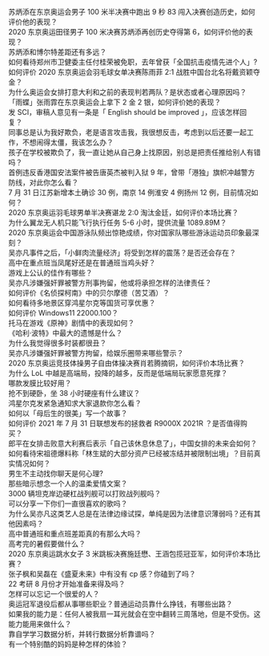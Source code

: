 苏炳添在东京奥运会男子 100 米半决赛中跑出 9 秒 83 闯入决赛创造历史，如何评价他的表现？  
2020 东京奥运田径男子 100 米决赛苏炳添再创历史夺得第 6，如何评价他的表现？  
苏炳添和博尔特差距还有多远？  
如何看待郑州市卫健委主任付桂荣被免职，去年曾获「全国抗击疫情先进个人」?  
如何评价 2020 东京奥运会羽毛球女单决赛陈雨菲 2:1 战胜中国台北名将戴资颖夺金？  
为什么奥运会女排打意大利和之前的表现判若两队？是状态或者心理原因吗？  
「雨蝶」张雨霏在东京奥运会上拿下 2 金 2 银，如何评价她的表现？  
发 SCI，审稿人意见有一条是「 English should be improved 」，应该怎样回复？  
同事总是认为我好欺负，老是语言攻击我，我很想反击，考虑到以后还要一起工作，不想闹得太僵，我该怎么办？  
孩子在学校被欺负了，我一直让她从自己身上找原因，别总是把责任推给别人有错吗？  
首例违反香港国安法案件被告唐英杰被判入狱 9 年，曾带「港独」旗帜冲越警方防线，对此你怎么看？  
7 月 31 日江苏新增本土确诊 30 例，南京 14 例淮安 4 例扬州 12 例，目前情况如何？  
2020 东京奥运羽毛球男单半决赛谌龙 2:0 淘汰金廷，如何评价本场比赛？  
为什么翼龙无人机只能飞行执行任务 5-6 小时，提供流量 1089.89M？  
2020 东京奥运会中国游泳队频出惊艳成绩，你对国家队哪些游泳运动员印象最深刻？  
吴亦凡事件之后，「小鲜肉流量经济」将受到怎样的震荡？是否还会存在？  
高中在重点班当凤尾好还是在普通班当鸡头好？  
游戏上公认的佳作有哪些？  
吴亦凡涉嫌强奸罪被警方刑事拘留，他或将承担怎样的法律责任？  
如何评价《名侦探柯南》中的贝尔摩德（苦艾酒）？  
如何看待多地景区穿鸿星尔克等国货可享优惠？  
如何评价 Windows11 22000.100？  
托马在游戏《原神》剧情中的表现如何？  
《哈利·波特》中最大的遗憾是什么？  
为什么我觉得很多时装都很丑？  
吴亦凡涉嫌强奸罪被警方拘留，给娱乐圈带来哪些警示？  
2020 东京奥运竞技体操男子自由体操决赛肖若腾摘铜，如何评价本场比赛？  
为什么 LoL 中越是高端局，投降的越多，反而是低端局玩家愿意死撑？  
哪款发膜比较好用？  
抢不到硬卧，坐 38 小时硬座有什么建议？  
鸿星尔克发紧急通知求大家退款你怎么看？  
如何以「母后生的很美」写一个故事？  
如何评价 2021 年 7 月 31 日联想发布的拯救者 R9000X 2021R ？是否值得购买？  
郎平在女排击败意大利赛后表示「自己该休息休息了」，中国女排的未来会如何？  
如何看待宋祖德爆料称「林生斌的大部分资产已经被冻结并被限制出境」？目前真实情况如何？  
男生不主动找你聊天是何心理?  
那些暗示想念一个人的温柔爱情文案？  
3000 辆坦克岸边硬杠战列舰可以打败战列舰吗？  
可以分享一下你们一直很喜欢的歌吗？  
为什么吴亦凡这类艺人总是在法律边缘试探，单纯是因为法律意识薄弱吗？还有其他因素吗？  
高中普通班和重点班差距真的有那么大吗？  
高考完的暑假要做什么？  
2020 东京奥运跳水女子 3 米跳板决赛施廷懋、王涵包揽冠亚军，如何评价本场比赛？  
张子枫和吴磊在《盛夏未来》中有没有 cp 感？你磕到了吗？  
22 考研 8 月份才开始准备来得及吗？  
怎样可以忘记一个很爱的人？  
奥运冠军退役后都从事哪些职业？普通运动员靠什么挣钱，有哪些出路？  
如果我的能力是：任何人被我扇一耳光就会在空中翻转三周落地，但是不受伤。这能力能用来做什么？  
靠自学学习数据分析，并转行数据分析靠谱吗？  
有一个特别酷的妈妈是种怎样的体验？  
